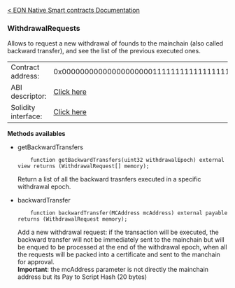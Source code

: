 [&lt; EON Native Smart contracts Documentation](/doc/nativesc/index.md) 
### WithdrawalRequests

Allows to request a new withdrawal of founds to the mainchain (also called backward transfer), and see the list of the previous executed ones.

|    |    | 
| --------             | -------      | 
| Contract address:    | 0x0000000000000000000011111111111111111111   | 
| ABI descriptor:       | [Click here](/doc/nativesc/contracts/WithdrawalRequests.abi.json)   |
| Solidity interface:       | [Click here](/doc/nativesc/contracts/WithdrawalRequests.sol)   |

  

**Methods availables**

- getBackwardTransfers

          function getBackwardTransfers(uint32 withdrawalEpoch) external view returns (WithdrawalRequest[] memory);
  
     Return a list of all the backward trasnfers executed in a specific withdrawal epoch.

- backwardTransfer

          function backwardTransfer(MCAddress mcAddress) external payable returns (WithdrawalRequest memory);

    Add a new withdrawal request: if the transaction will be executed, the backward transfer will not be immediately sent to the mainchain but will be enqued to be processed at the end of the withdrawal epoch, when all the requests will be packed into a  certificate and sent to the manchain for approval.  
    **Important**: the mcAddress parameter is not directly the mainchain address but its Pay to Script Hash (20 bytes)

    







